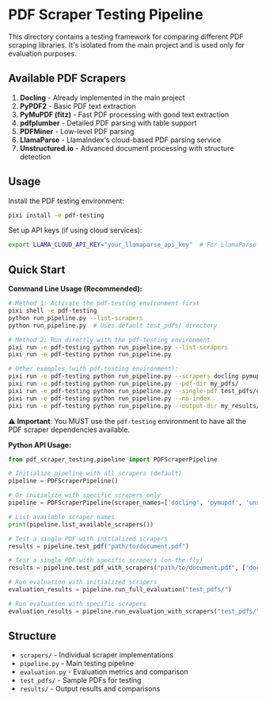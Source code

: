 # PDF Scraper Testing Pipeline

This directory contains a testing framework for comparing different PDF scraping libraries. It's isolated from the main project and is used only for evaluation purposes.

## Available PDF Scrapers

1. **Docling** - Already implemented in the main project
2. **PyPDF2** - Basic PDF text extraction
3. **PyMuPDF (fitz)** - Fast PDF processing with good text extraction
4. **pdfplumber** - Detailed PDF parsing with table support
5. **PDFMiner** - Low-level PDF parsing
6. **LlamaParse** - LlamaIndex's cloud-based PDF parsing service
7. **Unstructured.io** - Advanced document processing with structure detection

## Usage

Install the PDF testing environment:
```bash
pixi install -e pdf-testing
```

Set up API keys (if using cloud services):
```bash
export LLAMA_CLOUD_API_KEY="your_llamaparse_api_key"  # For LlamaParse
```

## Quick Start

**Command Line Usage (Recommended):**
```bash
# Method 1: Activate the pdf-testing environment first
pixi shell -e pdf-testing
python run_pipeline.py --list-scrapers
python run_pipeline.py  # Uses default test_pdfs/ directory

# Method 2: Run directly with the pdf-testing environment
pixi run -e pdf-testing python run_pipeline.py --list-scrapers
pixi run -e pdf-testing python run_pipeline.py

# Other examples (with pdf-testing environment):
pixi run -e pdf-testing python run_pipeline.py --scrapers docling pymupdf unstructured
pixi run -e pdf-testing python run_pipeline.py --pdf-dir my_pdfs/
pixi run -e pdf-testing python run_pipeline.py --single-pdf test_pdfs/document.pdf --scrapers docling
pixi run -e pdf-testing python run_pipeline.py --no-index
pixi run -e pdf-testing python run_pipeline.py --output-dir my_results/
```

**⚠️ Important**: You MUST use the `pdf-testing` environment to have all the PDF scraper dependencies available.

**Python API Usage:**
```python
from pdf_scraper_testing.pipeline import PDFScraperPipeline

# Initialize pipeline with all scrapers (default)
pipeline = PDFScraperPipeline()

# Or initialize with specific scrapers only
pipeline = PDFScraperPipeline(scraper_names=['docling', 'pymupdf', 'unstructured'])

# List available scraper names
print(pipeline.list_available_scrapers())

# Test a single PDF with initialized scrapers
results = pipeline.test_pdf("path/to/document.pdf")

# Test a single PDF with specific scrapers (on-the-fly)
results = pipeline.test_pdf_with_scrapers("path/to/document.pdf", ['docling', 'llamaparse'])

# Run evaluation with initialized scrapers
evaluation_results = pipeline.run_full_evaluation("test_pdfs/")

# Run evaluation with specific scrapers
evaluation_results = pipeline.run_evaluation_with_scrapers("test_pdfs/", ['docling', 'unstructured'])
```

## Structure

- `scrapers/` - Individual scraper implementations
- `pipeline.py` - Main testing pipeline
- `evaluation.py` - Evaluation metrics and comparison
- `test_pdfs/` - Sample PDFs for testing
- `results/` - Output results and comparisons